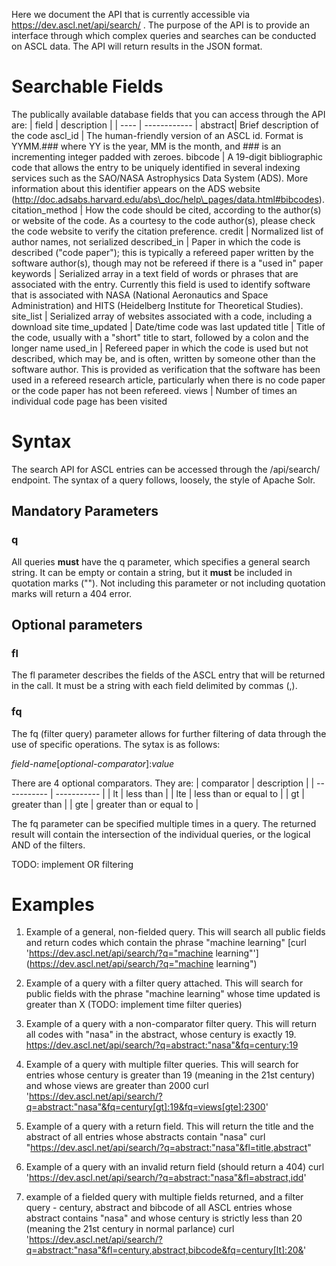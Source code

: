 Here we document the API that is currently accessible via
https://dev.ascl.net/api/search/ .
The purpose of the API is to provide an interface through which complex queries and searches can be conducted on ASCL data. The API will return results in the JSON format.

# Searchable Fields
The publically available database fields that you can access through the API are:
| field | description |
| ---- | ------------ |
abstract| Brief description of the code
ascl\_id |  The human-friendly version of an ASCL id. Format is YYMM.### where YY is the year, MM is the month, and ### is an incrementing integer padded with zeroes.
bibcode | A 19-digit bibliographic code that allows the entry to be uniquely identified in several indexing services such as the SAO/NASA Astrophysics Data System (ADS). More information about this identifier appears on the ADS website (http://doc.adsabs.harvard.edu/abs\_doc/help\_pages/data.html#bibcodes).
citation\_method | How the code should be cited, according to the author(s) or website of the code. As a courtesy to the code author(s), please check the code website to verify the citation preference.
credit | Normalized list of author names, not serialized
described\_in | Paper in which the code is described ("code paper"); this is typically a refereed paper written by the software author(s), though may not be refereed if there is a "used in" paper
keywords | Serialized array in a text field of words or phrases that are associated with the entry. Currently this field is used to identify software that is associated with NASA (National Aeronautics and Space Administration) and HITS (Heidelberg Institute for Theoretical Studies). 
site\_list | Serialized array of websites associated with a code, including a download site
time\_updated | Date/time code was last updated
title | Title of the code, usually with a "short" title to start, followed by a colon and the longer name
used\_in | Refereed paper in which the code is used but not described, which may be, and is often, written by someone other than the software author. This is provided as verification that the software has been used in a refereed research article, particularly when there is no code paper or the code paper has not been refereed.
views | Number of times an individual code page has been visited



# Syntax
The search API for ASCL entries can be accessed through the /api/search/ endpoint. The syntax of a query follows, loosely, the style of Apache Solr. 


## Mandatory Parameters

### q
All queries **must** have the q parameter, which specifies a general search string. It can be empty or contain a string, but it **must** be included in quotation marks (""). Not including this parameter or not including quotation marks will return a 404 error. 


## Optional parameters

### fl
The fl parameter describes the fields of the ASCL entry that will be returned in the call. It must be a string with each field delimited by commas (,). 

### fq
The fq (filter query) parameter allows for further filtering of data through the use of specific operations. The sytax is as follows:

*field-name*[*optional-comparator*]:*value*

There are 4 optional comparators. They are:
| comparator  | description |
| ----------- | ----------- |
| lt | less than |
| lte | less than or equal to |
| gt | greater than |
| gte | greater than or equal to |

The fq parameter can be specified multiple times in a query. The returned result will contain the intersection of the individual queries, or the logical AND of the filters. 

TODO: implement OR filtering


# Examples
1. Example of a general, non-fielded query. This will search all public fields and return codes which contain the phrase "machine learning"
[curl 'https://dev.ascl.net/api/search/?q="machine learning"'](https://dev.ascl.net/api/search/?q="machine learning")

2. Example of a query with a filter query attached. This will search for public fields with the phrase "machine learning" whose time updated is greater than X 
(TODO: implement time filter queries)

3. Example of a query with a non-comparator filter query. This will return all codes with "nasa" in the abstract, whose century is exactly 19.
https://dev.ascl.net/api/search/?q=abstract:"nasa"&fq=century:19

3. Example of a query with multiple filter queries. This will search for entries whose century is greater than 19 (meaning in the 21st century) and whose views are greater than 2000
curl 'https://dev.ascl.net/api/search/?q=abstract:"nasa"&fq=century[gt]:19&fq=views[gte]:2300'

4. Example of a query with a return field. This will return the title and the abstract of all entries whose abstracts contain "nasa"
curl "https://dev.ascl.net/api/search/?q=abstract:"nasa"&fl=title,abstract"


5. Example of a query with an invalid return field (should return a 404)
curl 'https://dev.ascl.net/api/search/?q=abstract:"nasa"&fl=abstract,idd'


7. example of a fielded query with multiple fields returned, and a filter query - century, abstract and bibcode of all ASCL entries whose abstract contains "nasa" and whose century is strictly less than 20 (meaning the 21st century in normal parlance)
curl 'https://dev.ascl.net/api/search/?q=abstract:"nasa"&fl=century,abstract,bibcode&fq=century[lt]:20&'
